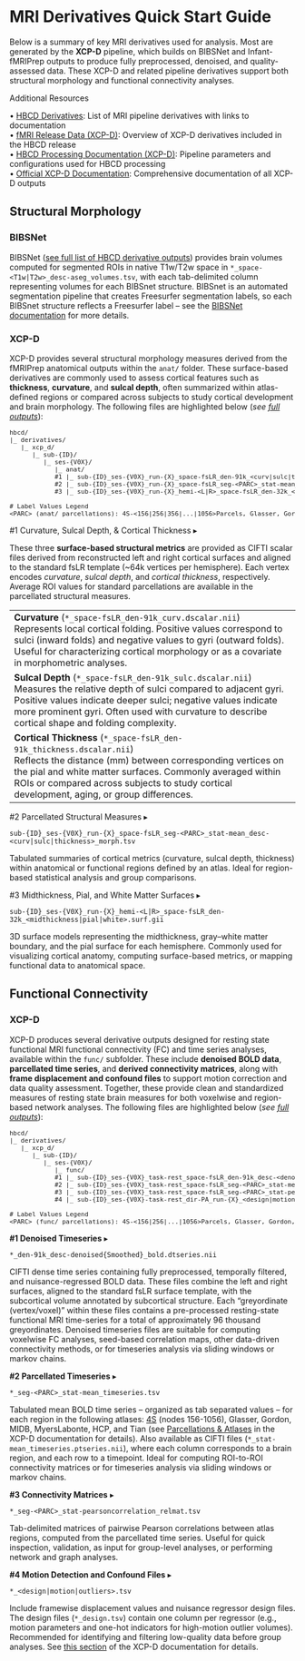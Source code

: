 # MRI Derivatives Quick Start Guide

Below is a summary of key MRI derivatives used for analysis. Most are generated by the **XCP-D** pipeline, which builds on BIBSNet and Infant-fMRIPrep outputs to produce fully preprocessed, denoised, and quality-assessed data. These XCP-D and related pipeline derivatives support both structural morphology and functional connectivity analyses.

<div class="notification-banner static-banner">
  <span class="emoji"><i class="fa-solid fa-circle-info"></i></span>
  <span class="text">
    Additional Resources
  </span>
</div>
<div class="notification-static-content">
<p> 
• <a href="../../../datacuration/file-based-data/#derivatives" target="_blank"><i style="font-size: 0.9em;" class="fa-solid fa-up-right-from-square"></i> HBCD Derivatives</a>: List of MRI pipeline derivatives with links to documentation<br>
• <a href="../../mri/fmri/#xcpd" target="_blank"><i style="font-size: 0.9em;" class="fa-solid fa-up-right-from-square"></i> fMRI Release Data (XCP-D)</a>: Overview of XCP-D derivatives included in the HBCD release<br>
• <a href="https://hbcd-cbrain-processing.readthedocs.io/latest/tools/xcp_d.html"><i style="font-size: 0.9em;" class="fa-solid fa-up-right-from-square"></i> HBCD Processing Documentation (XCP-D)</a>: Pipeline parameters and configurations used for HBCD processing<br>
• <a href="https://xcp-d.readthedocs.io/en/latest/outputs.html#outputs-of-xcp-d"><i style="font-size: 0.9em;" class="fa-solid fa-up-right-from-square"></i> Official XCP-D Documentation</a>: Comprehensive documentation of all XCP-D outputs
</p>
</div>

## Structural Morphology

### BIBSNet

BIBSNet ([see full list of HBCD derivative outputs](../mri/smri.md#bibsnet)) provides brain volumes computed for segmented ROIs in native T1w/T2w space in `*_space-<T1w|T2w>_desc-aseg_volumes.tsv`, with each tab-delimited column representing volumes for each BIBSnet structure. BIBSnet is an automated segmentation pipeline that creates Freesurfer segmentation labels, so each BIBSnet structure reflects a Freesurfer label – see the [BIBSNet documentation](https://bibsnet.readthedocs.io/en/latest/) for more details.

### XCP-D 

XCP-D provides several structural morphology measures derived from the fMRIPrep anatomical outputs within the `anat/` folder. These surface-based derivatives are commonly used to assess cortical features such as **thickness**, **curvature**, and **sulcal depth**, often summarized within atlas-defined regions or compared across subjects to study cortical development and brain morphology. The following files are highlighted below (<i>see <a href="../../mri/fmri/#xcpd" target="_blank">full outputs</a></i>):

<pre style="font-size: 11px;" class="folder-tree">
hbcd/
|_ derivatives/ 
   |_ xcp_d/
      |_ sub-<span class="label">{ID}</span>/
         |_ ses-<span class="label">{V0X}</span>/
            |_ anat/
            <span class="hashtag">#1</span> |_ sub-<span class="label">{ID}</span>_ses-<span class="label">{V0X}</span>_run-<span class="label">{X}</span>_space-fsLR_den-91k_<span class="placeholder">&lt;curv|sulc|thickness&gt;</span>.dscalar.nii
            <span class="hashtag">#2</span> |_ sub-<span class="label">{ID}</span>_ses-<span class="label">{V0X}</span>_run-<span class="label">{X}</span>_space-fsLR_seg-<span class="placeholder">&lt;PARC&gt;</span>_stat-mean_desc-<span class="placeholder">&lt;curv|sulc|thickness&gt;</span>_morph.tsv
            <span class="hashtag">#3</span> |_ sub-<span class="label">{ID}</span>_ses-<span class="label">{V0X}</span>_run-<span class="label">{X}</span>_hemi-<span class="placeholder">&lt;L|R&gt;</span>_space-fsLR_den-32k_<span class="placeholder">&lt;midthickness|pial|white&gt;</span>.surf.gii

<span class="hashtag"># Label Values Legend</span>
<span class="placeholder">&lt;PARC&gt; (anat/ parcellations)</span>: 4S-&lt;156|256|356|...|1056&gt;Parcels, Glasser, Gordon, MIDB, MyersLabonte
</pre>
<p></p>

<div id="s1" class="table-compact-banner" onclick="toggleCollapse(this)">
  <span class="emoji"><i class="fa-solid fa-folder-open"></i></span>
  <span class="text-with-link">
    <span class="text">#1 Curvature, Sulcal Depth, & Cortical Thickness</span>
    <a class="anchor-link" href="#s1" title="Copy link">
      <i class="fa-solid fa-link"></i>
    </a>
  </span>
  <span class="arrow">▸</span>
</div>
<div class="table-collapsible-content" style="margin-bottom: 3px;">
  <p>
    These three <strong>surface-based structural metrics</strong> are provided as CIFTI scalar files derived from reconstructed left and right cortical surfaces and aligned to the standard fsLR template (~64k vertices per hemisphere). 
    Each vertex encodes <i>curvature</i>, <i>sulcal depth</i>, and <i>cortical thickness</i>, respectively. 
    Average ROI values for standard parcellations are available in the parcellated structural measures.
  </p>
  <table class="table-no-vertical-lines" style="width: 100%; border-collapse: collapse; table-layout: fixed;">
    <tbody>
      <tr>
        <td style="word-wrap: break-word; white-space: normal;">
          <strong>Curvature</strong> (<code>*_space-fsLR_den-91k_curv.dscalar.nii</code>)<br>
          Represents local cortical folding. Positive values correspond to sulci (inward folds) and negative values to gyri (outward folds). Useful for characterizing cortical morphology or as a covariate in morphometric analyses.
        </td>
      </tr> 
      <tr>
        <td style="word-wrap: break-word; white-space: normal;">
          <strong>Sulcal Depth</strong> (<code>*_space-fsLR_den-91k_sulc.dscalar.nii</code>)<br>
          Measures the relative depth of sulci compared to adjacent gyri. Positive values indicate deeper sulci; negative values indicate more prominent gyri. Often used with curvature to describe cortical shape and folding complexity.
        </td>
      </tr> 
      <tr>
        <td style="word-wrap: break-word; white-space: normal;">
          <strong>Cortical Thickness</strong> (<code>*_space-fsLR_den-91k_thickness.dscalar.nii</code>)<br>
          Reflects the distance (mm) between corresponding vertices on the pial and white matter surfaces. Commonly averaged within ROIs or compared across subjects to study cortical development, aging, or group differences.          
        </td>
      </tr>  
    </tbody>
  </table>
</div>

<div id="s2" class="table-compact-banner" onclick="toggleCollapse(this)">
  <span class="emoji"><i class="fa-solid fa-folder-open"></i></span>
  <span class="text-with-link">
  <span class="text">#2 Parcellated Structural Measures</span>
  <a class="anchor-link" href="#s2" title="Copy link">
  <i class="fa-solid fa-link"></i>
  </a>
  </span>
  <span class="arrow">▸</span>
</div>
<div class="table-collapsible-content" style="margin-bottom: 3px;">
<p><code>sub-{ID}_ses-{V0X}_run-{X}_space-fsLR_seg-&lt;PARC&gt;_stat-mean_desc-&lt;curv|sulc|thickness&gt;_morph.tsv</code></p>
<p>Tabulated summaries of cortical metrics (curvature, sulcal depth, thickness) within anatomical or functional regions defined by an atlas. Ideal for region-based statistical analysis and group comparisons.</p>
</div>

<div id="s3" class="table-compact-banner" onclick="toggleCollapse(this)">
  <span class="emoji"><i class="fa-solid fa-folder-open"></i></span>
  <span class="text-with-link">
  <span class="text">#3 Midthickness, Pial, and White Matter Surfaces</span>
  <a class="anchor-link" href="#s3" title="Copy link">
  <i class="fa-solid fa-link"></i>
  </a>
  </span>
  <span class="arrow">▸</span>
</div>
<div class="table-collapsible-content" style="margin-bottom: 3px;">
<p><code>sub-{ID}_ses-{V0X}_run-{X}_hemi-&lt;L|R&gt;_space-fsLR_den-32k_&lt;midthickness|pial|white&gt;.surf.gii</code><p>
<p>3D surface models representing the midthickness, gray–white matter boundary, and the pial surface for each hemisphere. Commonly used for visualizing cortical anatomy, computing surface-based metrics, or mapping functional data to anatomical space.</p>
</div>

## Functional Connectivity

### XCP-D

XCP-D produces several derivative outputs designed for resting state functional MRI functional connectivity (FC) and time series analyses, available within the `func/` subfolder. These include **denoised BOLD data**, **parcellated time series**, and **derived connectivity matrices**, along with **frame displacement and confound files** to support motion correction and data quality assessment. Together, these provide clean and standardized measures of resting state brain measures for both voxelwise and region-based network analyses. The following files are highlighted below (<i>see <a href="../../mri/fmri/#xcpd" target="_blank">full outputs</a></i>):

<pre style="font-size: 11px;" class="folder-tree">
hbcd/
|_ derivatives/ 
   |_ xcp_d/
      |_ sub-<span class="label">{ID}</span>/
         |_ ses-<span class="label">{V0X}</span>/
            |_ func/
            <span class="hashtag">#1</span> |_ sub-<span class="label">{ID}</span>_ses-<span class="label">{V0X}</span>_task-rest_space-fsLR_den-91k_desc-<span class="placeholder">&lt;denoised|denoisedSmoothed&gt;</span>_bold.dtseries.nii  
            <span class="hashtag">#2</span> |_ sub-<span class="label">{ID}</span>_ses-<span class="label">{V0X}</span>_task-rest_space-fsLR_seg-<span class="placeholder">&lt;PARC&gt;</span>_stat-mean_timeseries.tsv
            <span class="hashtag">#3</span> |_ sub-<span class="label">{ID}</span>_ses-<span class="label">{V0X}</span>_task-rest_space-fsLR_seg-<span class="placeholder">&lt;PARC&gt;</span>_stat-pearsoncorrelation_relmat.tsv
            <span class="hashtag">#4</span> |_ sub-<span class="label">{ID}</span>_ses-<span class="label">{V0X}</span>-task-rest_dir-PA_run-<span class="label">{X}</span>_<span class="placeholder">&lt;design|motion|outliers&gt;</span>.tsv

<span class="hashtag"># Label Values Legend</span>
<span class="placeholder">&lt;PARC&gt; (func/ parcellations)</span>: 4S-&lt;156|256|...|1056&gt;Parcels, Glasser, Gordon, MIDB, MyersLabonte, HCP, Tian
</pre>
<p></p>

<div id="f1" class="table-compact-banner" onclick="toggleCollapse(this)">
  <span class="emoji"><i class="fa-solid fa-folder-open"></i></span>
  <span class="text-with-link">
  <span class="text"><strong>#1 Denoised Timeseries</strong></span>
  <a class="anchor-link" href="#f1" title="Copy link">
  <i class="fa-solid fa-link"></i>
  </a>
  </span>
  <span class="arrow">▸</span>
</div>
<div class="table-collapsible-content" style="margin-bottom: 3px;">
<p><code>*_den-91k_desc-denoised{Smoothed}_bold.dtseries.nii</code></p>
<p>CIFTI dense time series containing fully preprocessed, temporally filtered, and nuisance-regressed BOLD data. These files combine the left and right surfaces, aligned to the standard fsLR surface template, with the subcortical volume annotated by subcortical structure. Each “greyordinate (vertex/voxel)” within these files contains a pre-processed resting-state functional MRI time-series for a total of approximately 96 thousand greyordinates. Denoised timeseries files are suitable for computing voxelwise FC analyses, seed-based correlation maps, other data-driven connectivity methods, or for timeseries analysis via sliding windows or markov chains.</p>
</div>

<div id="f2" class="table-compact-banner" onclick="toggleCollapse(this)">
  <span class="emoji"><i class="fa-solid fa-folder-open"></i></span>
  <span class="text-with-link">
  <span class="text"><strong>#2 Parcellated Timeseries</strong></span>
  <a class="anchor-link" href="#f2" title="Copy link">
  <i class="fa-solid fa-link"></i>
  </a>
  </span>
  <span class="arrow">▸</span>
</div>
<div class="table-collapsible-content" style="margin-bottom: 3px;">
<p><code>*_seg-&lt;PARC&gt;_stat-mean_timeseries.tsv</code></p>
<p>Tabulated mean BOLD time series – organized as tab separated values – for each region in the following atlases: <a href="https://github.com/PennLINC/AtlasPack">4S</a> (nodes 156-1056), Glasser, Gordon, MIDB, MyersLabonte, HCP, and Tian (see <a href="https://xcp-d.readthedocs.io/en/latest/outputs.html#parcellations-and-atlases">Parcellations & Atlases</a> in the XCP-D documentation for details). Also available as CIFTI files (<code>*_stat-mean_timeseries.ptseries.nii</code>), where each column corresponds to a brain region, and each row to a timepoint. Ideal for computing ROI-to-ROI connectivity matrices or for timeseries analysis via sliding windows or markov chains.</p>
</div>

<div id="f3" class="table-compact-banner" onclick="toggleCollapse(this)">
  <span class="emoji"><i class="fa-solid fa-folder-open"></i></span>
  <span class="text-with-link">
  <span class="text"><strong>#3 Connectivity Matrices</strong></span>
  <a class="anchor-link" href="#f3" title="Copy link">
  <i class="fa-solid fa-link"></i>
  </a>
  </span>
  <span class="arrow">▸</span>
</div>
<div class="table-collapsible-content" style="margin-bottom: 3px;">
<p><code>*_seg-&lt;PARC&gt;_stat-pearsoncorrelation_relmat.tsv</code></p>
<p>Tab-delimited matrices of pairwise Pearson correlations between atlas regions, computed from the parcellated time series. Useful for quick inspection, validation, as input for group-level analyses, or performing network and graph analyses.</p>
</div>

<div id="f4" class="table-compact-banner" onclick="toggleCollapse(this)">
  <span class="emoji"><i class="fa-solid fa-folder-open"></i></span>
  <span class="text-with-link">
  <span class="text"><strong>#4 Motion Detection and Confound Files</strong></span>
  <a class="anchor-link" href="#f4" title="Copy link">
  <i class="fa-solid fa-link"></i>
  </a>
  </span>
  <span class="arrow">▸</span>
</div>
<div class="table-collapsible-content" style="margin-bottom: 3px;">
<p><code>*_&lt;design|motion|outliers&gt;.tsv</code></p>
<p>Include framewise displacement values and nuisance regressor design files. The design files (<code>*_design.tsv</code>) contain one column per regressor (e.g., motion parameters and one-hot indicators for high-motion outlier volumes). Recommended for identifying and filtering low-quality data before group analyses. See <a href="https://xcp-d.readthedocs.io/en/latest/outputs.html#other-outputs-include-quality-control-framewise-displacement-and-confounds-files">this section</a> of the XCP-D documentation for details.</p>
</div>


<br>